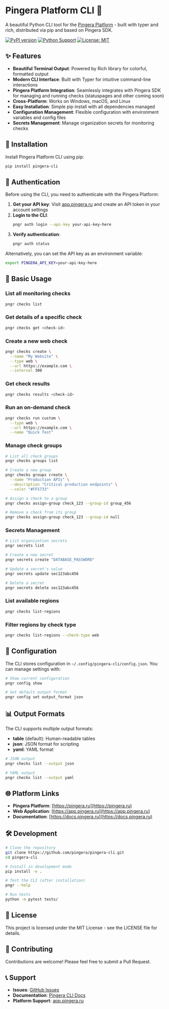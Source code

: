 # Pingera Platform CLI 🚀

A beautiful Python CLI tool for the [Pingera Platform](https://pingera.ru) - built with typer and rich, distributed via pip and based on Pingera SDK.

[![PyPI version](https://badge.fury.io/py/pingera-cli.svg)](https://badge.fury.io/py/pingera-cli)
[![Python Support](https://img.shields.io/pypi/pyversions/pingera-cli.svg)](https://pypi.org/project/pingera-cli/)
[![License: MIT](https://img.shields.io/badge/License-MIT-yellow.svg)](https://opensource.org/licenses/MIT)

## ✨ Features

- **Beautiful Terminal Output**: Powered by Rich library for colorful, formatted output
- **Modern CLI Interface**: Built with Typer for intuitive command-line interactions  
- **Pingera Platform Integration**: Seamlessly integrates with Pingera SDK for managing and running checks (statuspages and other coming soon)
- **Cross-Platform**: Works on Windows, macOS, and Linux
- **Easy Installation**: Simple pip install with all dependencies managed
- **Configuration Management**: Flexible configuration with environment variables and config files
- **Secrets Management**: Manage organization secrets for monitoring checks

## 🚀 Installation

Install Pingera Platform CLI using pip:

```bash
pip install pingera-cli
```

## 🔐 Authentication

Before using the CLI, you need to authenticate with the Pingera Platform:

1. **Get your API key**: Visit [app.pingera.ru](https://app.pingera.ru) and create an API token in your account settings
2. **Login to the CLI**:
   ```bash
   pngr auth login --api-key your-api-key-here
   ```
3. **Verify authentication**:
   ```bash
   pngr auth status
   ```

Alternatively, you can set the API key as an environment variable:
```bash
export PINGERA_API_KEY=your-api-key-here
```

## 📖 Basic Usage

### List all monitoring checks
```bash
pngr checks list
```

### Get details of a specific check
```bash
pngr checks get <check-id>
```

### Create a new web check
```bash
pngr checks create \
  --name "My Website" \
  --type web \
  --url https://example.com \
  --interval 300
```

### Get check results
```bash
pngr checks results <check-id>
```

### Run an on-demand check
```bash
pngr checks run custom \
  --type web \
  --url https://example.com \
  --name "Quick Test"
```

### Manage check groups
```bash
# List all check groups
pngr checks groups list

# Create a new group
pngr checks groups create \
  --name "Production APIs" \
  --description "Critical production endpoints" \
  --color "#FF5733"

# Assign a check to a group
pngr checks assign-group check_123 --group-id group_456

# Remove a check from its group
pngr checks assign-group check_123 --group-id null
```

### Secrets Management

```bash
# List organization secrets
pngr secrets list

# Create a new secret
pngr secrets create "DATABASE_PASSWORD"

# Update a secret's value
pngr secrets update sec123abc456

# Delete a secret
pngr secrets delete sec123abc456
```

### List available regions
```bash
pngr checks list-regions
```

### Filter regions by check type
```bash
pngr checks list-regions --check-type web
```

## 🔧 Configuration

The CLI stores configuration in `~/.config/pingera-cli/config.json`. You can manage settings with:

```bash
# Show current configuration
pngr config show

# Set default output format
pngr config set output_format json
```

## 📊 Output Formats

The CLI supports multiple output formats:

- **table** (default): Human-readable tables
- **json**: JSON format for scripting
- **yaml**: YAML format

```bash
# JSON output
pngr checks list --output json

# YAML output  
pngr checks list --output yaml
```

## 🌐 Platform Links

- **Pingera Platform**: [https://pingera.ru](https://pingera.ru)
- **Web Application**: [https://app.pingera.ru](https://app.pingera.ru)
- **Documentation**: [https://docs.pingera.ru](https://docs.pingera.ru)

## 🛠️ Development

```bash
# Clone the repository
git clone https://github.com/pingera/pingera-cli.git
cd pingera-cli

# Install in development mode
pip install -e .

# Test the CLI (after installation)
pngr --help

# Run tests
python -m pytest tests/
```

## 📝 License

This project is licensed under the MIT License - see the LICENSE file for details.

## 🤝 Contributing

Contributions are welcome! Please feel free to submit a Pull Request.

## 📞 Support

- **Issues**: [GitHub Issues](https://github.com/pingera/pingera-cli/issues)
- **Documentation**: [Pingera CLI Docs](https://docs.pingera.ru/devs/cli)
- **Platform Support**: [app.pingera.ru](https://app.pingera.ru)